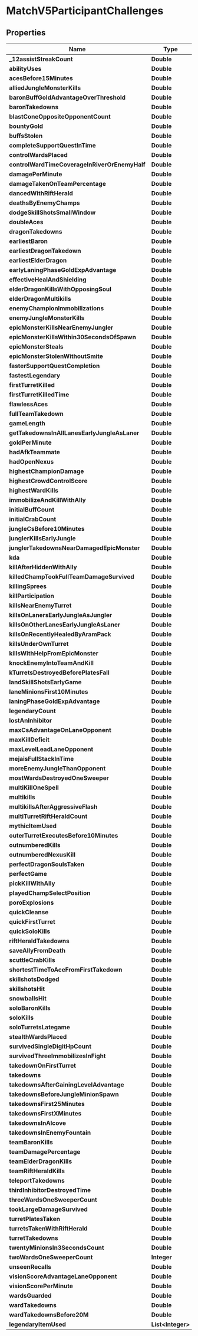 

# MatchV5ParticipantChallenges


## Properties

| Name | Type | Description | Notes |
|------------ | ------------- | ------------- | -------------|
|**_12assistStreakCount** | **Double** |  |  [optional] |
|**abilityUses** | **Double** |  |  [optional] |
|**acesBefore15Minutes** | **Double** |  |  [optional] |
|**alliedJungleMonsterKills** | **Double** |  |  [optional] |
|**baronBuffGoldAdvantageOverThreshold** | **Double** |  |  [optional] |
|**baronTakedowns** | **Double** |  |  [optional] |
|**blastConeOppositeOpponentCount** | **Double** |  |  [optional] |
|**bountyGold** | **Double** |  |  [optional] |
|**buffsStolen** | **Double** |  |  [optional] |
|**completeSupportQuestInTime** | **Double** |  |  [optional] |
|**controlWardsPlaced** | **Double** |  |  [optional] |
|**controlWardTimeCoverageInRiverOrEnemyHalf** | **Double** |  |  [optional] |
|**damagePerMinute** | **Double** |  |  [optional] |
|**damageTakenOnTeamPercentage** | **Double** |  |  [optional] |
|**dancedWithRiftHerald** | **Double** |  |  [optional] |
|**deathsByEnemyChamps** | **Double** |  |  [optional] |
|**dodgeSkillShotsSmallWindow** | **Double** |  |  [optional] |
|**doubleAces** | **Double** |  |  [optional] |
|**dragonTakedowns** | **Double** |  |  [optional] |
|**earliestBaron** | **Double** |  |  [optional] |
|**earliestDragonTakedown** | **Double** |  |  [optional] |
|**earliestElderDragon** | **Double** |  |  [optional] |
|**earlyLaningPhaseGoldExpAdvantage** | **Double** |  |  [optional] |
|**effectiveHealAndShielding** | **Double** |  |  [optional] |
|**elderDragonKillsWithOpposingSoul** | **Double** |  |  [optional] |
|**elderDragonMultikills** | **Double** |  |  [optional] |
|**enemyChampionImmobilizations** | **Double** |  |  [optional] |
|**enemyJungleMonsterKills** | **Double** |  |  [optional] |
|**epicMonsterKillsNearEnemyJungler** | **Double** |  |  [optional] |
|**epicMonsterKillsWithin30SecondsOfSpawn** | **Double** |  |  [optional] |
|**epicMonsterSteals** | **Double** |  |  [optional] |
|**epicMonsterStolenWithoutSmite** | **Double** |  |  [optional] |
|**fasterSupportQuestCompletion** | **Double** |  |  [optional] |
|**fastestLegendary** | **Double** |  |  [optional] |
|**firstTurretKilled** | **Double** |  |  [optional] |
|**firstTurretKilledTime** | **Double** |  |  [optional] |
|**flawlessAces** | **Double** |  |  [optional] |
|**fullTeamTakedown** | **Double** |  |  [optional] |
|**gameLength** | **Double** |  |  [optional] |
|**getTakedownsInAllLanesEarlyJungleAsLaner** | **Double** |  |  [optional] |
|**goldPerMinute** | **Double** |  |  [optional] |
|**hadAfkTeammate** | **Double** |  |  [optional] |
|**hadOpenNexus** | **Double** |  |  [optional] |
|**highestChampionDamage** | **Double** |  |  [optional] |
|**highestCrowdControlScore** | **Double** |  |  [optional] |
|**highestWardKills** | **Double** |  |  [optional] |
|**immobilizeAndKillWithAlly** | **Double** |  |  [optional] |
|**initialBuffCount** | **Double** |  |  [optional] |
|**initialCrabCount** | **Double** |  |  [optional] |
|**jungleCsBefore10Minutes** | **Double** |  |  [optional] |
|**junglerKillsEarlyJungle** | **Double** |  |  [optional] |
|**junglerTakedownsNearDamagedEpicMonster** | **Double** |  |  [optional] |
|**kda** | **Double** |  |  [optional] |
|**killAfterHiddenWithAlly** | **Double** |  |  [optional] |
|**killedChampTookFullTeamDamageSurvived** | **Double** |  |  [optional] |
|**killingSprees** | **Double** |  |  [optional] |
|**killParticipation** | **Double** |  |  [optional] |
|**killsNearEnemyTurret** | **Double** |  |  [optional] |
|**killsOnLanersEarlyJungleAsJungler** | **Double** |  |  [optional] |
|**killsOnOtherLanesEarlyJungleAsLaner** | **Double** |  |  [optional] |
|**killsOnRecentlyHealedByAramPack** | **Double** |  |  [optional] |
|**killsUnderOwnTurret** | **Double** |  |  [optional] |
|**killsWithHelpFromEpicMonster** | **Double** |  |  [optional] |
|**knockEnemyIntoTeamAndKill** | **Double** |  |  [optional] |
|**kTurretsDestroyedBeforePlatesFall** | **Double** |  |  [optional] |
|**landSkillShotsEarlyGame** | **Double** |  |  [optional] |
|**laneMinionsFirst10Minutes** | **Double** |  |  [optional] |
|**laningPhaseGoldExpAdvantage** | **Double** |  |  [optional] |
|**legendaryCount** | **Double** |  |  [optional] |
|**lostAnInhibitor** | **Double** |  |  [optional] |
|**maxCsAdvantageOnLaneOpponent** | **Double** |  |  [optional] |
|**maxKillDeficit** | **Double** |  |  [optional] |
|**maxLevelLeadLaneOpponent** | **Double** |  |  [optional] |
|**mejaisFullStackInTime** | **Double** |  |  [optional] |
|**moreEnemyJungleThanOpponent** | **Double** |  |  [optional] |
|**mostWardsDestroyedOneSweeper** | **Double** |  |  [optional] |
|**multiKillOneSpell** | **Double** |  |  [optional] |
|**multikills** | **Double** |  |  [optional] |
|**multikillsAfterAggressiveFlash** | **Double** |  |  [optional] |
|**multiTurretRiftHeraldCount** | **Double** |  |  [optional] |
|**mythicItemUsed** | **Double** |  |  [optional] |
|**outerTurretExecutesBefore10Minutes** | **Double** |  |  [optional] |
|**outnumberedKills** | **Double** |  |  [optional] |
|**outnumberedNexusKill** | **Double** |  |  [optional] |
|**perfectDragonSoulsTaken** | **Double** |  |  [optional] |
|**perfectGame** | **Double** |  |  [optional] |
|**pickKillWithAlly** | **Double** |  |  [optional] |
|**playedChampSelectPosition** | **Double** |  |  [optional] |
|**poroExplosions** | **Double** |  |  [optional] |
|**quickCleanse** | **Double** |  |  [optional] |
|**quickFirstTurret** | **Double** |  |  [optional] |
|**quickSoloKills** | **Double** |  |  [optional] |
|**riftHeraldTakedowns** | **Double** |  |  [optional] |
|**saveAllyFromDeath** | **Double** |  |  [optional] |
|**scuttleCrabKills** | **Double** |  |  [optional] |
|**shortestTimeToAceFromFirstTakedown** | **Double** |  |  [optional] |
|**skillshotsDodged** | **Double** |  |  [optional] |
|**skillshotsHit** | **Double** |  |  [optional] |
|**snowballsHit** | **Double** |  |  [optional] |
|**soloBaronKills** | **Double** |  |  [optional] |
|**soloKills** | **Double** |  |  [optional] |
|**soloTurretsLategame** | **Double** |  |  [optional] |
|**stealthWardsPlaced** | **Double** |  |  [optional] |
|**survivedSingleDigitHpCount** | **Double** |  |  [optional] |
|**survivedThreeImmobilizesInFight** | **Double** |  |  [optional] |
|**takedownOnFirstTurret** | **Double** |  |  [optional] |
|**takedowns** | **Double** |  |  [optional] |
|**takedownsAfterGainingLevelAdvantage** | **Double** |  |  [optional] |
|**takedownsBeforeJungleMinionSpawn** | **Double** |  |  [optional] |
|**takedownsFirst25Minutes** | **Double** |  |  [optional] |
|**takedownsFirstXMinutes** | **Double** |  |  [optional] |
|**takedownsInAlcove** | **Double** |  |  [optional] |
|**takedownsInEnemyFountain** | **Double** |  |  [optional] |
|**teamBaronKills** | **Double** |  |  [optional] |
|**teamDamagePercentage** | **Double** |  |  [optional] |
|**teamElderDragonKills** | **Double** |  |  [optional] |
|**teamRiftHeraldKills** | **Double** |  |  [optional] |
|**teleportTakedowns** | **Double** |  |  [optional] |
|**thirdInhibitorDestroyedTime** | **Double** |  |  [optional] |
|**threeWardsOneSweeperCount** | **Double** |  |  [optional] |
|**tookLargeDamageSurvived** | **Double** |  |  [optional] |
|**turretPlatesTaken** | **Double** |  |  [optional] |
|**turretsTakenWithRiftHerald** | **Double** |  |  [optional] |
|**turretTakedowns** | **Double** |  |  [optional] |
|**twentyMinionsIn3SecondsCount** | **Double** |  |  [optional] |
|**twoWardsOneSweeperCount** | **Integer** |  |  [optional] |
|**unseenRecalls** | **Double** |  |  [optional] |
|**visionScoreAdvantageLaneOpponent** | **Double** |  |  [optional] |
|**visionScorePerMinute** | **Double** |  |  [optional] |
|**wardsGuarded** | **Double** |  |  [optional] |
|**wardTakedowns** | **Double** |  |  [optional] |
|**wardTakedownsBefore20M** | **Double** |  |  [optional] |
|**legendaryItemUsed** | **List&lt;Integer&gt;** |  |  [optional] |



